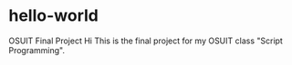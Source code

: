 # hello-world
OSUIT Final Project 
Hi 
This is the final project for my OSUIT class "Script Programming".
